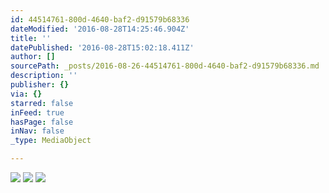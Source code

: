 ```yaml
---
id: 44514761-800d-4640-baf2-d91579b68336
dateModified: '2016-08-28T14:25:46.904Z'
title: ''
datePublished: '2016-08-28T15:02:18.411Z'
author: []
sourcePath: _posts/2016-08-26-44514761-800d-4640-baf2-d91579b68336.md
description: ''
publisher: {}
via: {}
starred: false
inFeed: true
hasPage: false
inNav: false
_type: MediaObject

---
```

![](https://the-grid-user-content.s3-us-west-2.amazonaws.com/de2aa87f-2eb8-4743-9437-b4c8ebf1917b.jpg)
![](https://the-grid-user-content.s3-us-west-2.amazonaws.com/27d83b1f-d249-477b-b5d6-e359e2dd6e7c.jpg)
![](https://the-grid-user-content.s3-us-west-2.amazonaws.com/bc1f047d-1e86-43a5-be5f-924a488238ca.jpg)